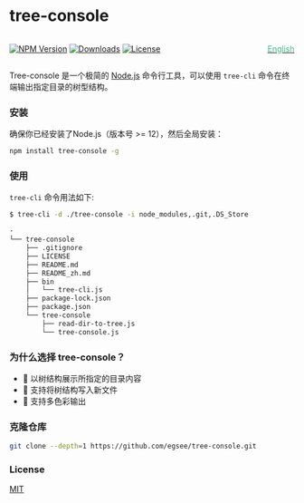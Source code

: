 tree-console
========

<div style="display: flex;justify-content: space-between;align-items: center;">
    <p>
        <a href="https://www.npmjs.com/package/tree-console">
            <img src="https://img.shields.io/npm/v/tree-console" alt="NPM Version"></a>
        <a href="https://www.npmjs.org/package/tree-console">
            <img src="http://img.shields.io/npm/dm/tree-console.svg" alt="Downloads"></a>
        <a href="https://www.npmjs.com/package/tree-console">
            <img src="https://img.shields.io/npm/l/tree-console.svg?sanitize=true" alt="License"></a>
    </p>
    <div align=right><a href="README.md"><font color=#42b983>English</font></a></div>
</div>

Tree-console 是一个极简的 [Node.js](https://nodejs.org) 命令行工具，可以使用 `tree-cli` 命令在终端输出指定目录的树型结构。

### 安装

确保你已经安装了Node.js（版本号 >= 12），然后全局安装：

```sh
npm install tree-console -g
```

### 使用

 `tree-cli` 命令用法如下:

```sh
$ tree-cli -d ./tree-console -i node_modules,.git,.DS_Store

·
└── tree-console
    ├── .gitignore
    ├── LICENSE
    ├── README.md
    ├── README_zh.md
    ├── bin
    │   └── tree-cli.js
    ├── package-lock.json
    ├── package.json
    └── tree-console
        ├── read-dir-to-tree.js
        └── tree-console.js
```

### 为什么选择 tree-console？

 * 🌲 以树结构展示所指定的目录内容
 * 📝 支持将树结构写入新文件
 * 🌈 支持多色彩输出

### 克隆仓库 ###

```sh
git clone --depth=1 https://github.com/egsee/tree-console.git
```
### License

[MIT](./LICENSE)